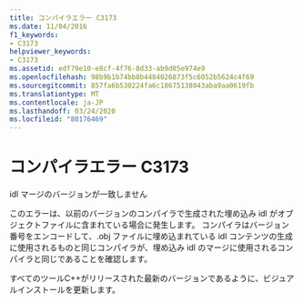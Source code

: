 ```yaml
---
title: コンパイラエラー C3173
ms.date: 11/04/2016
f1_keywords:
- C3173
helpviewer_keywords:
- C3173
ms.assetid: edf79e10-e8cf-4f76-8d33-ab9d05e974e9
ms.openlocfilehash: 98b9b1b74bb8b4484026873f5c6052b5624c4f69
ms.sourcegitcommit: 857fa6b530224fa6c18675138043aba9aa0619fb
ms.translationtype: MT
ms.contentlocale: ja-JP
ms.lasthandoff: 03/24/2020
ms.locfileid: "80176469"
---
```

# <a name="compiler-error-c3173"></a>コンパイラエラー C3173

idl マージのバージョンが一致しません

このエラーは、以前のバージョンのコンパイラで生成された埋め込み idl がオブジェクトファイルに含まれている場合に発生します。 コンパイラはバージョン番号をエンコードして、.obj ファイルに埋め込まれている idl コンテンツの生成に使用されるものと同じコンパイラが、埋め込み idl のマージに使用されるコンパイラと同じであることを確認します。

すべてのツールC++がリリースされた最新のバージョンであるように、ビジュアルインストールを更新します。
